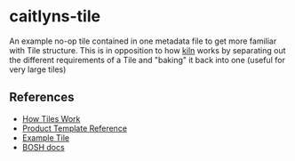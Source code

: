 # caitlyns-tile
An example no-op tile contained in one metadata file to get more familiar with Tile structure. This is in opposition to how [kiln](https://github.com/pivotal-cf/kiln) works by separating out the different requirements of a Tile and "baking" it back into one (useful for very large tiles)

## References
* [How Tiles Work](https://docs.pivotal.io/tiledev/2-1/tile-structure.html)
* [Product Template Reference](https://docs.pivotal.io/tiledev/2-1/product-template-reference.html)
* [Example Tile](https://github.com/pivotal-cf-experimental/ops-manager-example/blob/master/example-product/metadata/example-product.yml.erb)
* [BOSH docs](https://bosh.io/docs)
